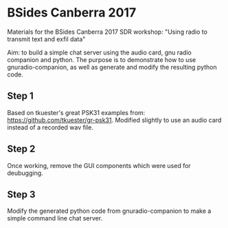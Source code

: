 # BSides Canberra 2017
Materials for the BSides Canberra 2017 SDR workshop: "Using radio to transmit text and exfil data"

Aim: to build a simple chat server using the audio card, gnu radio companion and python. The purpose is to demonstrate how to use gnuradio-companion, as well as generate and modify the resulting python code.

Step 1
------
Based on tkuester's great PSK31 examples from: https://github.com/tkuester/gr-psk31. Modified slightly to use an audio card instead of a recorded wav file.

Step 2
------
Once working, remove the GUI components which were used for deubugging.

Step 3
-------
Modify the generated python code from gnuradio-companion to make a simple command line chat server.
